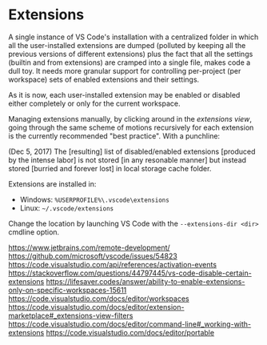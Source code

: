 # Extensions

A single instance of VS Code's installation with a centralized folder in which all the user-installed extensions are dumped (polluted by keeping all the previous versions of different extensions) plus the fact that all the settings (builtin and from extensions) are cramped into a single file, makes code a dull toy. It needs more granular support for controlling per-project (per workspace) sets of enabled extensions and their settings.

As it is now, each user-installed extension may be enabled or disabled either completely or only for the current workspace.

Managing extensions manually, by clicking around in the *extensions view*, going through the same scheme of motions recursively for each extension is the currently recommended "best practice". With a punchline:

(Dec 5, 2017) The [resulting] list of disabled/enabled extensions [produced by the intense labor] is not stored [in any resonable manner] but instead stored [burried and forever lost] in local storage cache folder.


Extensions are installed in:
- Windows: `%USERPROFILE%\.vscode\extensions`
- Linux:   `~/.vscode/extensions`

Change the location by launching VS Code with the `--extensions-dir <dir>` cmdline option.


https://www.jetbrains.com/remote-development/
https://github.com/microsoft/vscode/issues/54823
https://code.visualstudio.com/api/references/activation-events
https://stackoverflow.com/questions/44797445/vs-code-disable-certain-extensions
https://lifesaver.codes/answer/ability-to-enable-extensions-only-on-specific-workspaces-15611
https://code.visualstudio.com/docs/editor/workspaces
https://code.visualstudio.com/docs/editor/extension-marketplace#_extensions-view-filters
https://code.visualstudio.com/docs/editor/command-line#_working-with-extensions
https://code.visualstudio.com/docs/editor/portable

